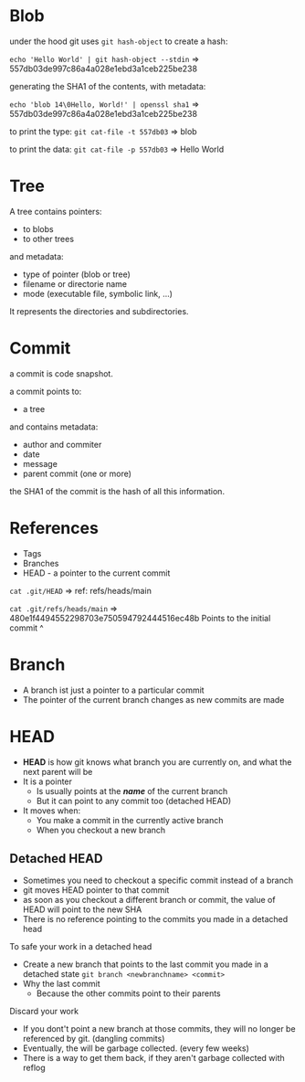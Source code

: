 # Blob

under the hood git uses `git hash-object` to create a hash:

`echo 'Hello World' | git hash-object --stdin`
=> 557db03de997c86a4a028e1ebd3a1ceb225be238

generating the SHA1 of the contents, with metadata:

`echo 'blob 14\0Hello, World!' | openssl sha1`
=> 557db03de997c86a4a028e1ebd3a1ceb225be238

to print the type:
`git cat-file -t 557db03`
=> blob

to print the data:
`git cat-file -p 557db03` 
=> Hello World

# Tree

A tree contains pointers:

- to blobs
- to other trees

and metadata:

- type of pointer  (blob or tree)
- filename or directorie name
- mode (executable file, symbolic link, ...)

It represents the directories and subdirectories.

# Commit

a commit is code snapshot.

a commit points to:

- a tree

and contains metadata:

- author and commiter
- date
- message
- parent commit (one or more)

the SHA1 of the commit is the hash of all this information.

# References

- Tags
- Branches
- HEAD - a pointer to the current commit

`cat .git/HEAD` 
=> ref: refs/heads/main

`cat .git/refs/heads/main`
=> 480e1f4494552298703e750594792444516ec48b
Points to the initial commit ^

# Branch

- A branch ist just a pointer to a particular commit
- The pointer of the current branch changes as new commits are made

# HEAD

- **HEAD** is how git knows what branch you are currently on, and what the next parent will be
- It is a pointer
    - Is usually points at the **_name_** of the current branch
    - But it can point to any commit too (detached HEAD)
- It moves when:
    - You make a commit in the currently active branch
    - When you checkout a new branch

## Detached HEAD

- Sometimes you need to checkout a specific commit instead of a branch
- git moves HEAD pointer to that commit
- as soon as you checkout a different branch or commit, the value of HEAD will point to the new SHA
- There is no reference pointing to the commits you made in a detached head

To safe your work in a detached head

- Create a new branch that points to the last commit you made in a detached state
`git branch <newbranchname> <commit>`
- Why the last commit
    - Because the other commits point to their parents

Discard your work

- If you dont't point a new branch at those commits, they will no longer be referenced by git. (dangling commits)
- Eventually, the will be garbage collected. (every few weeks)
- There is a way to get them back, if they aren't garbage collected with reflog
